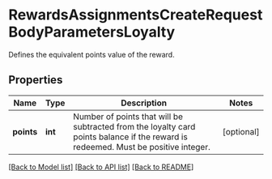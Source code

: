 # RewardsAssignmentsCreateRequestBodyParametersLoyalty

Defines the equivalent points value of the reward.

## Properties

Name | Type | Description | Notes
------------ | ------------- | ------------- | -------------
**points** | **int** | Number of points that will be subtracted from the loyalty card points balance if the reward is redeemed. Must be positive integer. | [optional] 

[[Back to Model list]](../README.md#documentation-for-models) [[Back to API list]](../README.md#documentation-for-api-endpoints) [[Back to README]](../README.md)


